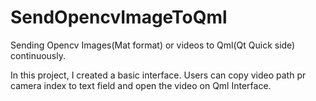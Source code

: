 # SendOpencvImageToQml
Sending Opencv Images(Mat format) or videos to Qml(Qt Quick side) continuously. 

In this project, I created a basic interface. Users can copy video path pr camera index to text field and open the video on Qml Interface. 




